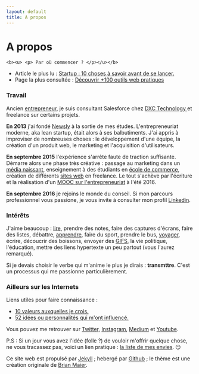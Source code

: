 ```yaml
---
layout: default
title: A propos
---
```


<div class="post">
	<h1 class="pageTitle">A propos</h1>


	<b><u> <p> Par où commencer ? </p></u></b>  
  <ul>
      <li>Article le plus lu : <a href="https://medium.com/@dawise_/my-10-favorite-quotes-yet-3f8a4122336b"> Startup : 10 choses à savoir avant de se lancer.</a></li>
      <li>Page la plus consultée : <a href="/Outils">Découvrir +100 outils web pratiques</a></li>
  </ul>

  <h3> Travail </h3>
  <p> Ancien <a href="/startups">entrepreneur</a>, je suis consultant Salesforce chez <a href="https://www.dxc.technology/"> DXC Technology </a> et freelance sur certains projets.</p> 

  <p> <b>En 2013</b> j'ai fondé <a href="https://fr.petitsfrenchies.com/newsly-application-web-favoris-interview/">Newsly</a> à la sortie de mes études. L'entrepreneuriat moderne, aka lean startup, était alors à ses balbutiments. J'ai appris à improviser de nombreuses choses : le développement d'une équipe, la création d'un produit web, le marketing et l'acquisition d'utilisateurs.</p> 

  <p> <b> En septembre 2015</b> l'expérience s'arrête faute de traction suffisante. Démarre alors une phase très créative : passage au marketing dans un <a href="https://www.brief.me/"> média naissant</a>, enseignement à des étudiants en <a href="http://www.emlv.fr/"> école de commerce</a>, création de différents <a href="/Portfolio">sites web</a> en freelance. Le tout s'achève par l'écriture et la réalisation d'un <a href="https://www.udemy.com/startuptour/?couponCode=DAVIDWISE.FR">MOOC sur l'entrepreneuriat</a> à l'été 2016.</p> 

  <p><b>En septembre 2016</b> je rejoins le monde du conseil. Si mon parcours professionnel vous passione, je vous invite à consulter mon profil <a href="">Linkedin</a>.</p> 

  <h3> Intérêts</h3>
  <p> J'aime beaucoup : <a href="/bibliotheque">lire</a>,  prendre des notes, faire des captures d'écrans, faire des listes, débattre, <a href="/bibliotheque">apprendre</a>, faire du sport, prendre le bus, <a href="https://www.instagram.com/dawise_/">voyager</a>, écrire, découcrir des boissons, envoyer des <a href="https://giphy.com/">GIFS</a>, la vie politique, l'éducation, mettre des liens hypertexte un peu partout (vous l'aurez remarqué). </p>

  <p> Si je devais choisir le verbe qui m'anime le plus je dirais : <b>transmttre</b>.
  C'est un processus qui me passionne particulièrement. 
  </p> 

  <h3> Ailleurs sur les Internets</h3>
  <p>Liens utiles pour faire connaissance :</p> 
      <ul>
      <li><a href="https://medium.com/@dawise_/my-10-favorite-quotes-yet-3f8a4122336b"> 10 valeurs auxquelles je crois.</a></li>
      <li><a href="http://challenge52.tumblr.com/"> 52 idées ou personnalités qui m'ont influencé.</a></li>
     </ul>

 <p>Vous pouvez me retrouver sur <a href="https://twitter.com/dawise_">Twitter</a>, <a href="https://www.instagram.com/dawise_/">Instagram</a>, <a href="https://medium.com/@dawise_">Medium</a> et <a href="https://www.youtube.com/channel/UCUtv9U3_GGoBrp_YvSWUj7A">Youtube</a>.</p>

 <p>P.S : Si un jour vous avez l'idée (folle ?) de vouloir m'offrir quelque chose, ne vous tracassez pas, voici un lien pratique : <a href="https://kit.com/dawise/la-liste-des-mes-envies"> la liste de mes envies</a>. &#128527; </p>

<p> Ce site web est propulsé par <a href="https://jekyllrb.com/">Jekyll</a> ; hebergé par <a href="https://github.com/">Github</a> ; le thème est une création originale de <a href="http://brianmaierjr.com">Brian Maier</a>.</p>
